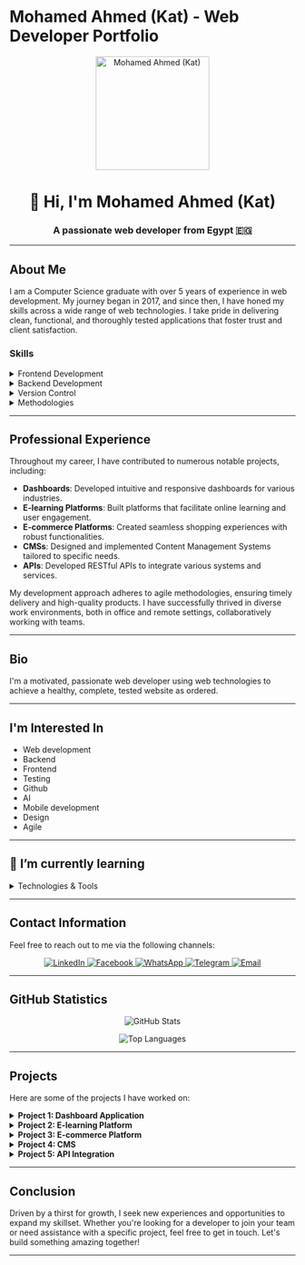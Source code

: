# Mohamed Ahmed (Kat) - Web Developer Portfolio

<p align="center">
  <img src="https://kat-portfolio.netlify.app/assets/img/kat_mini.png" height="200" width="200" alt="Mohamed Ahmed (Kat)">
</p>

<h1 align="center">👋 Hi, I'm Mohamed Ahmed (Kat)</h1>
<h3 align="center">A passionate web developer from Egypt 🇪🇬</h3>

---

## About Me

I am a Computer Science graduate with over 5 years of experience in web development. My journey began in 2017, and since then, I have honed my skills across a wide range of web technologies. I take pride in delivering clean, functional, and thoroughly tested applications that foster trust and client satisfaction.

### Skills

<details>
  <summary>Frontend Development</summary>
  <ul>
    <li>JavaScript</li>
    <li>TypeScript</li>
    <li>CSS</li>
    <li>React.js</li>
    <li>Next.js</li>
    <li>Svelte.js</li>
  </ul>
</details>

<details>
  <summary>Backend Development</summary>
  <ul>
    <li>PHP</li>
    <li>Laravel</li>
    <li>Livewire</li>
    <li>MySQL</li>
  </ul>
</details>

<details>
  <summary>Version Control</summary>
  <ul>
    <li>Git</li>
    <li>GitHub</li>
  </ul>
</details>

<details>
  <summary>Methodologies</summary>
  <ul>
    <li>Agile</li>
  </ul>
</details>

---

## Professional Experience

Throughout my career, I have contributed to numerous notable projects, including:

- **Dashboards**: Developed intuitive and responsive dashboards for various industries.
- **E-learning Platforms**: Built platforms that facilitate online learning and user engagement.
- **E-commerce Platforms**: Created seamless shopping experiences with robust functionalities.
- **CMSs**: Designed and implemented Content Management Systems tailored to specific needs.
- **APIs**: Developed RESTful APIs to integrate various systems and services.

My development approach adheres to agile methodologies, ensuring timely delivery and high-quality products. I have successfully thrived in diverse work environments, both in office and remote settings, collaboratively working with teams.

---

## Bio

<p>I'm a motivated, passionate web developer using web technologies to achieve a healthy, complete, tested website as ordered.</p>

---

## I'm Interested In

<ul>
  <li>Web development</li>
  <li>Backend</li>
  <li>Frontend</li>
  <li>Testing</li>
  <li>Github</li>
  <li>AI</li>
  <li>Mobile development</li>
  <li>Design</li>
  <li>Agile</li>
</ul>

---

## 🌱 I’m currently learning

<details>
  <summary>Technologies & Tools</summary>
  <ul>
    <li>Php</li>
    <li>Javascript</li>
    <li>Mysql</li>
    <li>HTML</li>
    <li>CSS</li>
    <li>React.js</li>
    <li>Vue.js</li>
    <li>Svelt.js</li>
    <li>TailwindCss</li>
    <li>Bootstrap</li>
    <li>Laravel</li>
    <li>Photoshop</li>
    <li>Animations</li>
  </ul>
</details>

---

## Contact Information

Feel free to reach out to me via the following channels:

<p align="center">
  <a href="https://www.linkedin.com/in/mohamed-ahmed-3026a11a9/" target="_blank">
    <img src="https://img.shields.io/badge/LinkedIn-%230077B5.svg?&style=for-the-badge&logo=linkedin&logoColor=white" alt="LinkedIn"/>
  </a>
  <a href="https://www.facebook.com/profile.php?id=100001343130714" target="_blank">
    <img src="https://img.shields.io/badge/Facebook-%231877F2.svg?&style=for-the-badge&logo=facebook&logoColor=white" alt="Facebook"/>
  </a>
  <a href="https://wa.me/message/AFHNFVILSJKGN1" target="_blank">
    <img src="https://img.shields.io/badge/WhatsApp-%2325D366.svg?&style=for-the-badge&logo=whatsapp&logoColor=white" alt="WhatsApp"/>
  </a>
  <a href="https://t.me/Mohamedx28" target="_blank">
    <img src="https://img.shields.io/badge/Telegram-%230088cc.svg?&style=for-the-badge&logo=telegram&logoColor=white" alt="Telegram"/>
  </a>
  <a href="mailto:mohamedx.28@gmail.com" target="_blank">
    <img src="https://img.shields.io/badge/Gmail-D14836?style=for-the-badge&logo=gmail&logoColor=white" alt="Email"/>
  </a>
</p>

---

## GitHub Statistics

<p align="center">
  <img src="https://github-readme-stats.vercel.app/api?username=breezyx28&show_icons=true&theme=dark&count_private=true" alt="GitHub Stats">
</p>

<p align="center">
  <img src="https://github-readme-stats.vercel.app/api/top-langs/?username=breezyx28&layout=compact&theme=dark" alt="Top Languages">
</p>

---

## Projects

Here are some of the projects I have worked on:

<details>
  <summary><strong>Project 1: Dashboard Application</strong></summary>
  
  **Description**: A comprehensive dashboard application providing real-time insights and analytics.

  **Technologies Used**: JavaScript, React.js, PHP, MySQL
  
  **GitHub Repository**: [Link to Repo]
</details>

<details>
  <summary><strong>Project 2: E-learning Platform</strong></summary>
  
  **Description**: An interactive e-learning platform designed to enhance user engagement and learning outcomes.

  **Technologies Used**: TypeScript, Next.js, Laravel, MySQL
  
  **GitHub Repository**: [Link to Repo]
</details>

<details>
  <summary><strong>Project 3: E-commerce Platform</strong></summary>
  
  **Description**: A fully functional e-commerce platform offering seamless shopping experiences.

  **Technologies Used**: JavaScript, React.js, PHP, Laravel, MySQL
  
  **GitHub Repository**: [Link to Repo]
</details>

<details>
  <summary><strong>Project 4: CMS</strong></summary>
  
  **Description**: A customizable Content Management System tailored to specific business needs.

  **Technologies Used**: PHP, Laravel, Livewire, MySQL
  
  **GitHub Repository**: [Link to Repo]
</details>

<details>
  <summary><strong>Project 5: API Integration</strong></summary>
  
  **Description**: A robust API integration project connecting multiple systems and services.

  **Technologies Used**: JavaScript, Node.js, Express.js, MySQL
  
  **GitHub Repository**: [Link to Repo]
</details>

---

## Conclusion

Driven by a thirst for growth, I seek new experiences and opportunities to expand my skillset. Whether you're looking for a developer to join your team or need assistance with a specific project, feel free to get in touch. Let's build something amazing together!

---

<!---
breezyx28/breezyx28 is a ✨ special ✨ repository because its `README.md` (this file) appears on your GitHub profile.
You can click the Preview link to take a look at your changes.
--->
